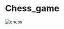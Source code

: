 # Chess_game
![chess](https://github.com/pedro55562/Chess_game/assets/130194959/0a1102b0-9b02-4648-aab8-16fd0ed00644)
